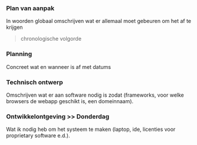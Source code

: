 ### Plan van aanpak

In woorden globaal omschrijven wat er allemaal moet gebeuren om het af te krijgen

> chronologische volgorde

### Planning

Concreet wat en wanneer is af met datums

### Technisch ontwerp

Omschrijven wat er aan software nodig is zodat (frameworks, voor welke browsers de webapp geschikt is, een domeinnaam).

### Ontwikkelontgeving >> Donderdag

Wat ik nodig heb om het systeem te maken (laptop, ide, licenties voor proprietary software e.d.).
